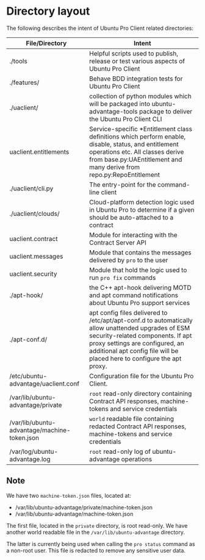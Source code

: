 # Directory layout

The following describes the intent of Ubuntu Pro Client related directories:

| File/Directory | Intent |
| -------- | -------- |
| ./tools | Helpful scripts used to publish, release or test various aspects of Ubuntu Pro Client |
| ./features/ | Behave BDD integration tests for Ubuntu Pro Client
| ./uaclient/ | collection of python modules which will be packaged into ubuntu-advantage-tools package to deliver the Ubuntu Pro Client CLI |
| uaclient.entitlements | Service-specific \*Entitlement class definitions which perform enable, disable, status, and entitlement operations etc. All classes derive from base.py:UAEntitlement and many derive from repo.py:RepoEntitlement |
| ./uaclient/cli.py | The entry-point for the command-line client
| ./uaclient/clouds/ | Cloud-platform detection logic used in Ubuntu Pro to determine if a given should be auto-attached to a contract |
| uaclient.contract | Module for interacting with the Contract Server API |
| uaclient.messages | Module that contains the messages delivered by `pro` to the user |
| uaclient.security | Module that hold the logic used to run `pro fix` commands |
| ./apt-hook/ | the C++ apt-hook delivering MOTD and apt command notifications about Ubuntu Pro support services |
| ./apt-conf.d/ | apt config files delivered to /etc/apt/apt-conf.d to automatically allow unattended upgrades of ESM security-related components. If apt proxy settings are configured, an additional apt config file will be placed here to configure the apt proxy. |
| /etc/ubuntu-advantage/uaclient.conf | Configuration file for the Ubuntu Pro Client.|
| /var/lib/ubuntu-advantage/private | `root` read-only directory containing Contract API responses, machine-tokens and service credentials |
| /var/lib/ubuntu-advantage/machine-token.json | `world` readable file containing redacted Contract API responses, machine-tokens and service credentials |
| /var/log/ubuntu-advantage.log | `root` read-only log of ubuntu-advantage operations |

## Note

We have two `machine-token.json` files, located at:
- /var/lib/ubuntu-advantage/private/machine-token.json
- /var/lib/ubuntu-advantage/machine-token.json

The first file, located in the `private` directory, is root read-only. We have another world readable file in the `/var/lib/ubuntu-advantage` directory.

The latter is currently being used when calling the `pro status` command as a non-root user. This file is redacted to remove any sensitive user data.
